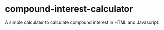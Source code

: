 # compound-interest-calculator
A simple calculator to calculate compound interest in HTML and Javascript.
